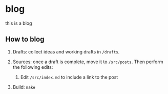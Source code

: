 # blog

this is a blog

## How to blog

1. Drafts: collect ideas and working drafts in `/drafts`.

2. Sources: once a draft is complete, move it to `/src/posts`. Then perform the following edits:

    1. Edit `/src/index.md` to include a link to the post

3. Build: `make`
